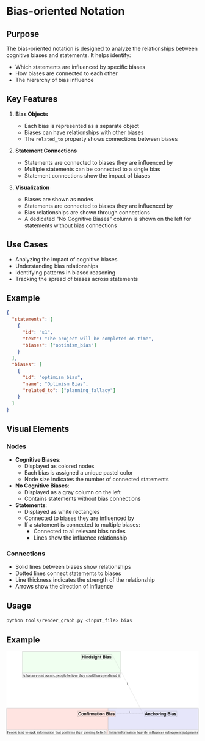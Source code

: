 # Bias-oriented Notation

## Purpose

The bias-oriented notation is designed to analyze the relationships between cognitive biases and statements. It helps identify:
- Which statements are influenced by specific biases
- How biases are connected to each other
- The hierarchy of bias influence

## Key Features

1. **Bias Objects**
   - Each bias is represented as a separate object
   - Biases can have relationships with other biases
   - The `related_to` property shows connections between biases

2. **Statement Connections**
   - Statements are connected to biases they are influenced by
   - Multiple statements can be connected to a single bias
   - Statement connections show the impact of biases

3. **Visualization**
   - Biases are shown as nodes
   - Statements are connected to biases they are influenced by
   - Bias relationships are shown through connections
   - A dedicated "No Cognitive Biases" column is shown on the left for statements without bias connections

## Use Cases

- Analyzing the impact of cognitive biases
- Understanding bias relationships
- Identifying patterns in biased reasoning
- Tracking the spread of biases across statements

## Example

```json
{
  "statements": [
    {
      "id": "s1",
      "text": "The project will be completed on time",
      "biases": ["optimism_bias"]
    }
  ],
  "biases": [
    {
      "id": "optimism_bias",
      "name": "Optimism Bias",
      "related_to": ["planning_fallacy"]
    }
  ]
}
```

## Visual Elements

### Nodes
- **Cognitive Biases**: 
  - Displayed as colored nodes
  - Each bias is assigned a unique pastel color
  - Node size indicates the number of connected statements
- **No Cognitive Biases**:
  - Displayed as a gray column on the left
  - Contains statements without bias connections
- **Statements**:
  - Displayed as white rectangles
  - Connected to biases they are influenced by
  - If a statement is connected to multiple biases:
    - Connected to all relevant bias nodes
    - Lines show the influence relationship

### Connections
- Solid lines between biases show relationships
- Dotted lines connect statements to biases
- Line thickness indicates the strength of the relationship
- Arrows show the direction of influence

## Usage
```sh
python tools/render_graph.py <input_file> bias
```

## Example
![Example of bias-oriented notation](../../visualisations/example_bias.png) 